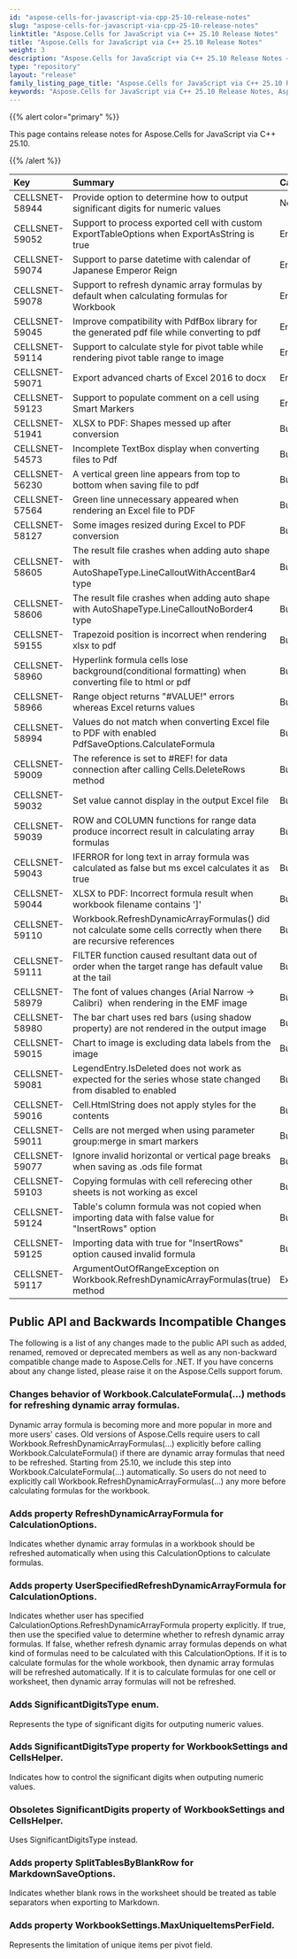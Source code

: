 ```yaml
---
id: "aspose-cells-for-javascript-via-cpp-25-10-release-notes"
slug: "aspose-cells-for-javascript-via-cpp-25-10-release-notes"
linktitle: "Aspose.Cells for JavaScript via C++ 25.10 Release Notes"
title: "Aspose.Cells for JavaScript via C++ 25.10 Release Notes"
weight: 3
description: "Aspose.Cells for JavaScript via C++ 25.10 Release Notes – the latest enhancements, new features, and fixes."
type: "repository"
layout: "release"
family_listing_page_title: "Aspose.Cells for JavaScript via C++ 25.10 Release Notes"
keywords: "Aspose.Cells for JavaScript via C++ 25.10 Release Notes, Aspose.Cells for JavaScript via C++ 25.10 updates and fixes"
---
```


{{% alert color="primary" %}}

This page contains release notes for Aspose.Cells for JavaScript via C++ 25.10.

{{% /alert %}}

|**Key**|**Summary**|**Category**|
| :- | :- | :- |
|CELLSNET-58944|Provide option to determine how to output significant digits for numeric values|New Feature
|CELLSNET-59052|Support to process exported cell with custom ExportTableOptions when ExportAsString is true|Enhancement
|CELLSNET-59074|Support to parse datetime with calendar of Japanese Emperor Reign|Enhancement
|CELLSNET-59078|Support to refresh dynamic array formulas by default when calculating formulas for Workbook|Enhancement
|CELLSNET-59045|Improve compatibility with PdfBox library for the generated pdf file while converting to pdf|Enhancement
|CELLSNET-59114|Support to calculate style for pivot table while rendering pivot table range to image|Enhancement
|CELLSNET-59071|Export advanced charts of Excel 2016 to docx|Enhancement
|CELLSNET-59123|Support to populate comment on a cell using Smart Markers|Enhancement
|CELLSNET-51941|XLSX to PDF: Shapes messed up after conversion|Bug
|CELLSNET-54573|Incomplete TextBox display when converting files to Pdf|Bug
|CELLSNET-56230|A vertical green line appears from top to bottom when saving file to pdf|Bug
|CELLSNET-57564|Green line unnecessary appeared when rendering an Excel file to PDF|Bug
|CELLSNET-58127|Some images resized during Excel to PDF conversion|Bug
|CELLSNET-58605|The result file crashes when adding auto shape with AutoShapeType.LineCalloutWithAccentBar4 type|Bug
|CELLSNET-58606|The result file crashes when adding auto shape with AutoShapeType.LineCalloutNoBorder4 type|Bug
|CELLSNET-59155|Trapezoid position is incorrect when rendering xlsx to pdf|Bug
|CELLSNET-58960|Hyperlink formula cells lose background(conditional formatting) when converting file to html or pdf|Bug
|CELLSNET-58966|Range object returns "#VALUE!" errors whereas Excel returns values|Bug
|CELLSNET-58994|Values do not match when converting Excel file to PDF with enabled PdfSaveOptions.CalculateFormula|Bug
|CELLSNET-59009|The reference is set to #REF! for data connection after calling Cells.DeleteRows method|Bug
|CELLSNET-59032|Set value cannot display in the output Excel file|Bug
|CELLSNET-59039|ROW and COLUMN functions for range data produce incorrect result in calculating array formulas|Bug
|CELLSNET-59043|IFERROR for long text in array formula was calculated as false but ms excel calculates it as true|Bug
|CELLSNET-59044|XLSX to PDF: Incorrect formula result when workbook filename contains ']'|Bug
|CELLSNET-59110|Workbook.RefreshDynamicArrayFormulas() did not calculate some cells correctly when there are recursive references|Bug
|CELLSNET-59111|FILTER function caused resultant data out of order when the target range has default value at the tail|Bug
|CELLSNET-58979|The font of values changes (Arial Narrow -> Calibri)  when rendering in the EMF image|Bug
|CELLSNET-58980|The bar chart uses red bars (using shadow property) are not rendered in the output image|Bug
|CELLSNET-59015|Chart to image is excluding data labels from the image|Bug
|CELLSNET-59081|LegendEntry.IsDeleted does not work as expected for the series whose state changed from disabled to enabled|Bug
|CELLSNET-59016|Cell.HtmlString does not apply styles for the contents|Bug
|CELLSNET-59011|Cells are not merged when using parameter group:merge in smart markers|Bug
|CELLSNET-59077|Ignore invalid horizontal or vertical page breaks when saving as .ods file format|Bug
|CELLSNET-59103|Copying formulas with cell referecing other sheets is not working as excel|Bug
|CELLSNET-59124|Table's column formula was not copied when importing data with false value for "InsertRows" option|Bug
|CELLSNET-59125|Importing data with true for "InsertRows" option caused invalid formula|Bug
|CELLSNET-59117|ArgumentOutOfRangeException on Workbook.RefreshDynamicArrayFormulas(true) method|Exception

## **Public API and Backwards Incompatible Changes**

The following is a list of any changes made to the public API such as added, renamed, removed or deprecated members as well as any non-backward compatible change made to Aspose.Cells for .NET. If you have concerns about any change listed, please raise it on the Aspose.Cells support forum.

### **Changes behavior of Workbook.CalculateFormula(...) methods for refreshing dynamic array formulas.**

Dynamic array formula is becoming more and more popular in more and more users' cases. Old versions of Aspose.Cells require users to call Workbook.RefreshDynamicArrayFormulas(...) explicitly before calling Workbook.CalculateFormula() if there are dynamic array formulas that need to be refreshed. Starting from 25.10, we include this step into Workbook.CalculateFormula(...) automatically. So users do not need to explicitly call Workbook.RefreshDynamicArrayFormulas(...) any more before calculating formulas for the workbook.

### **Adds property RefreshDynamicArrayFormula for CalculationOptions.**

Indicates whether dynamic array formulas in a workbook should be refreshed automatically when using this CalculationOptions to calculate formulas.

### **Adds property UserSpecifiedRefreshDynamicArrayFormula for CalculationOptions.**

Indicates whether user has specified CalculationOptions.RefreshDynamicArrayFormula property explicitly. If true, then use the specified value to determine whether to refresh dynamic array formulas. If false, whether refresh dynamic array formulas depends on what kind of formulas need to be calculated with this CalculationOptions. If it is to calculate formulas for the whole workbook, then dynamic array formulas will be refreshed automatically. If it is to calculate formulas for one cell or worksheet, then dynamic array formulas will not be refreshed.

### **Adds SignificantDigitsType enum.**

Represents the type of significant digits for outputing numeric values.

### **Adds SignificantDigitsType property for WorkbookSettings and CellsHelper.**

Indicates how to control the significant digits when outputing numeric values.

### **Obsoletes SignificantDigits property of WorkbookSettings and CellsHelper.**

Uses SignificantDigitsType instead.

### **Adds property SplitTablesByBlankRow for MarkdownSaveOptions.**

Indicates whether blank rows in the worksheet should be treated as table separators when exporting to Markdown.

### **Adds property WorkbookSettings.MaxUniqueItemsPerField.**

Represents the limitation of unique items per pivot field.

